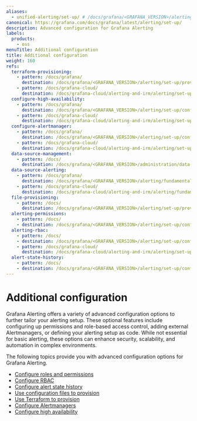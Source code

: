 ```yaml
---
aliases:
  - unified-alerting/set-up/ # /docs/grafana/<GRAFANA_VERSION>/alerting/unified-alerting/set-up/
canonical: https://grafana.com/docs/grafana/latest/alerting/set-up/
description: Advanced configuration for Grafana Alerting
labels:
  products:
    - oss
menuTitle: Additional configuration
title: Additional configuration
weight: 160
refs:
  terraform-provisioning:
    - pattern: /docs/grafana/
      destination: /docs/grafana/<GRAFANA_VERSION>/alerting/set-up/provision-alerting-resources/terraform-provisioning/
    - pattern: /docs/grafana-cloud/
      destination: /docs/grafana-cloud/alerting-and-irm/alerting/set-up/provision-alerting-resources/terraform-provisioning/
  configure-high-availability:
    - pattern: /docs/grafana/
      destination: /docs/grafana/<GRAFANA_VERSION>/alerting/set-up/configure-high-availability/
    - pattern: /docs/grafana-cloud/
      destination: /docs/grafana-cloud/alerting-and-irm/alerting/set-up/configure-high-availability/
  configure-alertmanager:
    - pattern: /docs/grafana/
      destination: /docs/grafana/<GRAFANA_VERSION>/alerting/set-up/configure-alertmanager/
    - pattern: /docs/grafana-cloud/
      destination: /docs/grafana-cloud/alerting-and-irm/alerting/set-up/configure-alertmanager/
  data-source-management:
    - pattern: /docs/
      destination: /docs/grafana/<GRAFANA_VERSION>/administration/data-source-management/
  data-source-alerting:
    - pattern: /docs/grafana/
      destination: /docs/grafana/<GRAFANA_VERSION>/alerting/fundamentals/alert-rules/#supported-data-sources
    - pattern: /docs/grafana-cloud/
      destination: /docs/grafana-cloud/alerting-and-irm/alerting/fundamentals/alert-rules/#supported-data-sources
  file-provisioning:
    - pattern: /docs/
      destination: /docs/grafana/<GRAFANA_VERSION>/alerting/set-up/provision-alerting-resources/file-provisioning/
  alerting-permissions:
    - pattern: /docs/
    - destination: /docs/grafana/<GRAFANA_VERSION>/alerting/set-up/configure-roles//alerting/set-up/configure-roles/
  alerting-rbac:
    - pattern: /docs/
    - destination: /docs/grafana/<GRAFANA_VERSION>/alerting/set-up/configure-rbac/
    - pattern: /docs/grafana-cloud/
      destination: /docs/grafana-cloud/alerting-and-irm/alerting/set-up/configure-rbac/
  alert-state-history:
    - pattern: /docs/
    - destination: /docs/grafana/<GRAFANA_VERSION>/alerting/set-up/configure-alert-state-history/
---
```


# Additional configuration

Grafana Alerting offers a variety of advanced configuration options to further tailor your alerting setup. These optional features include configuring up permissions and role-based access control, adding external Alertmanagers, or defining your alerting setup as code. While not essential for basic alerting, these options can enhance security, scalability, and automation in complex environments.

The following topics provide you with advanced configuration options for Grafana Alerting.

- [Configure roles and permissions](ref:alerting-permissions)
- [Configure RBAC](ref:alerting-rbac)
- [Configure alert state history](ref:alert-state-history)
- [Use configuration files to provision](ref:file-provisioning)
- [Use Terraform to provision](ref:terraform-provisioning)
- [Configure Alertmanagers](ref:configure-alertmanager)
- [Configure high availability](ref:configure-high-availability)

